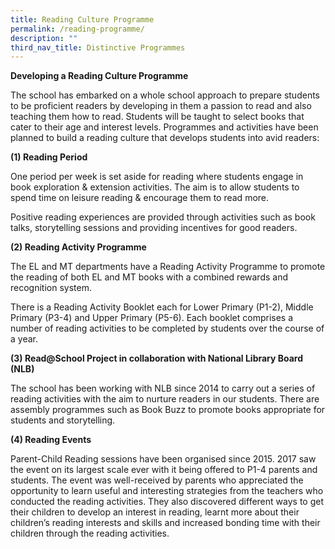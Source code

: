 ```yaml
---
title: Reading Culture Programme
permalink: /reading-programme/
description: ""
third_nav_title: Distinctive Programmes
---
```

<p><strong>Developing a Reading Culture Programme</strong></p>
<p>The school has embarked on a whole school approach to prepare students to be proficient readers by developing in them a passion to read and also teaching them how to read. Students will be taught to select books that cater to their age and interest levels. Programmes and activities have been planned to build a reading culture that develops students into avid readers:</p>
<p><strong>(1) Reading Period</strong></p>
<p>One period per week is set aside for reading where students engage in book exploration &amp; extension activities. The aim is to allow students to spend time on leisure reading &amp; encourage them to read more.</p>
<p>Positive reading experiences are provided through activities such as book talks, storytelling sessions and providing incentives for good readers.</p>
<p><strong>(2) Reading Activity Programme</strong></p>
<p>The EL and MT departments have a Reading Activity Programme to promote the reading of both EL and MT books with a combined rewards and recognition system.&nbsp;</p>
<p>There is a Reading Activity Booklet each for Lower Primary (P1-2), Middle Primary (P3-4) and Upper Primary (P5-6). Each booklet comprises a number of reading activities to be completed by students over the course of a year.</p>
<p><strong>(3) Read@School Project in collaboration with National Library Board (NLB)</strong></p>
<p>The school has been working with NLB since 2014 to carry out a series of reading activities with the aim to nurture readers in our students. There are assembly programmes such as Book Buzz to promote books appropriate for students and storytelling.</p>
<p><strong>(4) Reading Events</strong></p>
<p>Parent-Child Reading sessions have been organised since 2015. 2017 saw the event on its largest scale ever with it being offered to P1-4 parents and students. The event was well-received by parents who appreciated the opportunity to learn useful and interesting strategies from the teachers who conducted the reading activities. They also discovered different ways to get their children to develop an interest in reading, learnt more about their children&rsquo;s reading interests and skills and increased bonding time with their children through the reading activities.</p>